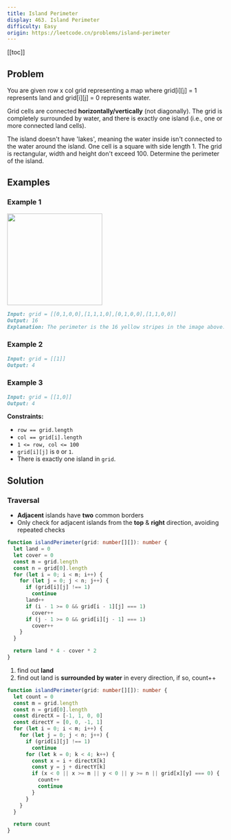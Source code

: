 ```yaml
---
title: Island Perimeter
display: 463. Island Perimeter
difficulty: Easy
origin: https://leetcode.cn/problems/island-perimeter
---
```


[[toc]]

## Problem

You are given row x col grid representing a map where grid[i][j] = 1 represents land and grid[i][j] = 0 represents water.

Grid cells are connected **horizontally/vertically** (not diagonally). The grid is completely surrounded by water, and there is exactly one island (i.e., one or more connected land cells).

The island doesn't have 'lakes', meaning the water inside isn't connected to the water around the island. One cell is a square with side length 1. The grid is rectangular, width and height don't exceed 100. Determine the perimeter of the island.

## Examples

### Example 1

<img src="https://assets.leetcode.com/uploads/2018/10/12/island.png" style="width: 221px; height: 213px;" />

```md
Input: grid = [[0,1,0,0],[1,1,1,0],[0,1,0,0],[1,1,0,0]]
Output: 16
Explanation: The perimeter is the 16 yellow stripes in the image above.
```

### Example 2

```md
Input: grid = [[1]]
Output: 4
```

### Example 3

```md
Input: grid = [[1,0]]
Output: 4
```

**Constraints:**

- `row == grid.length`
- `col == grid[i].length`
- `1 <= row, col <= 100`
- `grid[i][j]` is `0` or `1`.
- There is exactly one island in `grid`.

## Solution

### Traversal

- **Adjacent** islands have **two** common borders
- Only check for adjacent islands from the **top** & **right** direction, avoiding repeated checks

```ts
function islandPerimeter(grid: number[][]): number {
  let land = 0
  let cover = 0
  const m = grid.length
  const n = grid[0].length
  for (let i = 0; i < m; i++) {
    for (let j = 0; j < n; j++) {
      if (grid[i][j] !== 1)
        continue
      land++
      if (i - 1 >= 0 && grid[i - 1][j] === 1)
        cover++
      if (j - 1 >= 0 && grid[i][j - 1] === 1)
        cover++
    }
  }

  return land * 4 - cover * 2
}
```

1. find out **land**
2. find out land is **surrounded by water** in every direction, if so, count++

```ts
function islandPerimeter(grid: number[][]): number {
  let count = 0
  const m = grid.length
  const n = grid[0].length
  const directX = [-1, 1, 0, 0]
  const directY = [0, 0, -1, 1]
  for (let i = 0; i < m; i++) {
    for (let j = 0; j < n; j++) {
      if (grid[i][j] !== 1)
        continue
      for (let k = 0; k < 4; k++) {
        const x = i + directX[k]
        const y = j + directY[k]
        if (x < 0 || x >= m || y < 0 || y >= n || grid[x][y] === 0) {
          count++
          continue
        }
      }
    }
  }

  return count
}
```

